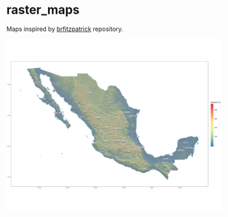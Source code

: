 # raster_maps
Maps inspired by [brfitzpatrick](https://github.com/brfitzpatrick/stars-sf-example/blob/master/stars_sf_example.md) repository.

![Mex map](./img/mex_w_labels.png)
